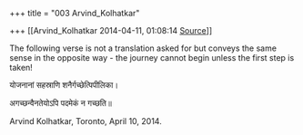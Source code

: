 +++
title = "003 Arvind_Kolhatkar"

+++
[[Arvind_Kolhatkar	2014-04-11, 01:08:14 [Source](https://groups.google.com/g/samskrita/c/cjIlp7nhiUg)]]



The following verse is not a translation asked for but conveys the same sense in the opposite way - the journey cannot begin unless the first step is taken!

  

योजनानां सहस्राणि शनैर्गच्छेत्पिपीलिका।  

अगच्छन्वैनतेयोऽपि पदमेकं न गच्छति॥

  

Arvind Kolhatkar, Toronto, April 10, 2014.

  
  

